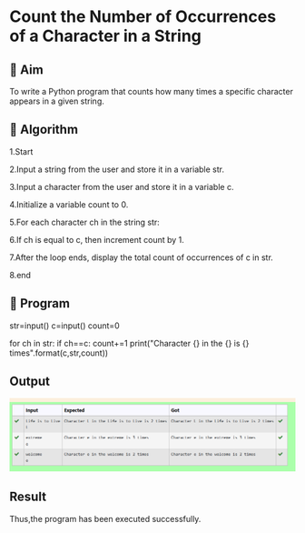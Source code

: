 # Count the Number of Occurrences of a Character in a String
## 🎯 Aim
To write a Python program that counts how many times a specific character appears in a given string.

## 🧠 Algorithm
1.Start

2.Input a string from the user and store it in a variable str.

3.Input a character from the user and store it in a variable c.

4.Initialize a variable count to 0.

5.For each character ch in the string str:

6.If ch is equal to c, then increment count by 1.

7.After the loop ends, display the total count of occurrences of c in str.

8.end

## 🧾 Program
str=input()
c=input()
count=0

for ch in str:
    if ch==c:
        count+=1
print("Character {} in the {} is {} times".format(c,str,count))        

## Output
![alt text](frequency.png)
## Result
Thus,the program has been executed successfully.